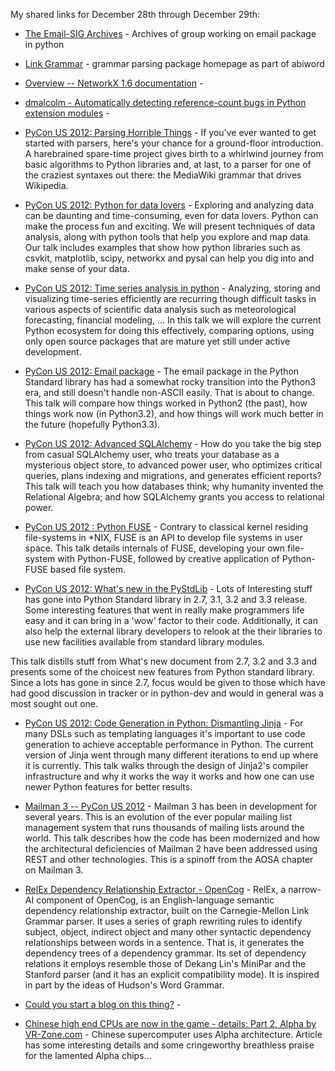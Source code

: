 <!--
.. title: Links for December 28th - 29th (Including PyCon2012 Talks of Interest)
.. date: 2012/01/03 11:21
.. slug: links-for-december-28th-29th-including-pycon2012-talks-of-interest
.. link:
.. description:
.. tags: links, (Source:, AI, alpha, analysis, blog, china, code, code-generation, computer-architecture, data, database, DSL, email, filesystem, FUSE, gcc, graph, graph-processing, http://twitter.com/Pinboard/status/152568546424143872), jinja, linkgrammar, mailman, matplotlib, network, nlp, opencog, parsing, pinboard-links, pycon2012, python, python3, REST, science, sqlalchemy, static-analysis, sunway, talk, templating, text, time-series, visualization
-->


My shared links for December 28th through December 29th:






  * [The Email-SIG Archives](http://mail.python.org/pipermail/email-sig/) - Archives of group working on email package in python


  * [Link Grammar](http://www.abisource.com/projects/link-grammar/) - grammar parsing package homepage as part of abiword


  * [Overview -- NetworkX 1.6 documentation](http://networkx.lanl.gov/) - 


  * [dmalcolm - Automatically detecting reference-count bugs in Python extension modules](http://dmalcolm.livejournal.com/6560.html) - 


  * [PyCon US 2012: Parsing Horrible Things](https://us.pycon.org/2012/schedule/presentation/468/) - If you've ever wanted to get started with parsers, here's your chance for a ground-floor introduction. A harebrained spare-time project gives birth to a whirlwind journey from basic algorithms to Python libraries and, at last, to a parser for one of the craziest syntaxes out there: the MediaWiki grammar that drives Wikipedia.


  * [PyCon US 2012: Python for data lovers](https://us.pycon.org/2012/schedule/presentation/426/) - Exploring and analyzing data can be daunting and time-consuming, even for data lovers. Python can make the process fun and exciting. We will present techniques of data analysis, along with python tools that help you explore and map data. Our talk includes examples that show how python libraries such as csvkit, matplotlib, scipy, networkx and pysal can help you dig into and make sense of your data.


  * [PyCon US 2012: Time series analysis in python](https://us.pycon.org/2012/schedule/presentation/407/) - Analyzing, storing and visualizing time-series efficiently are recurring though difficult tasks in various aspects of scientific data analysis such as meteorological forecasting, financial modeling, ... In this talk we will explore the current Python ecosystem for doing this effectively, comparing options, using only open source packages that are mature yet still under active development.


  * [PyCon US 2012: Email package](https://us.pycon.org/2012/schedule/presentation/378/) - The email package in the Python Standard library has had a somewhat rocky transition into the Python3 era, and still doesn't handle non-ASCII easily. That is about to change. This talk will compare how things worked in Python2 (the past), how things work now (in Python3.2), and how things will work much better in the future (hopefully Python3.3).


  * [PyCon US 2012: Advanced SQLAlchemy](https://us.pycon.org/2012/schedule/presentation/341/) - How do you take the big step from casual SQLAlchemy user, who treats your database as a mysterious object store, to advanced power user, who optimizes critical queries, plans indexing and migrations, and generates efficient reports? This talk will teach you how databases think; why humanity invented the Relational Algebra; and how SQLAlchemy grants you access to relational power.


  * [PyCon US 2012 : Python FUSE](https://us.pycon.org/2012/schedule/presentation/304/) - Contrary to classical kernel residing file-systems in *NIX, FUSE is an API to develop file systems in user space. This talk details internals of FUSE, developing your own file-system with Python-FUSE, followed by creative application of Python-FUSE based file system.


  * [PyCon US 2012: What's new in the PyStdLib](https://us.pycon.org/2012/schedule/presentation/303/) - Lots of Interesting stuff has gone into Python Standard library in 2.7, 3.1, 3.2 and 3.3 release. Some interesting features that went in really make programmers life easy and it can bring in a 'wow' factor to their code. Additionally, it can also help the external library developers to relook at the their libraries to use new facilities available from standard library modules.

This talk distills stuff from What's new document from 2.7, 3.2 and 3.3 and presents some of the choicest new features from Python standard library. Since a lots has gone in since 2.7, focus would be given to those which have had good discussion in tracker or in python-dev and would in general was a most sought out one.


  * [PyCon US 2012: Code Generation in Python: Dismantling Jinja](https://us.pycon.org/2012/schedule/presentation/246/) - For many DSLs such as templating languages it's important to use code generation to achieve acceptable performance in Python. The current version of Jinja went through many different iterations to end up where it is currently. This talk walks through the design of Jinja2's compiler infrastructure and why it works the way it works and how one can use newer Python features for better results.


  * [Mailman 3 -- PyCon US 2012](https://us.pycon.org/2012/schedule/presentation/196/) - Mailman 3 has been in development for several years. This is an evolution of the ever popular mailing list management system that runs thousands of mailing lists around the world. This talk describes how the code has been modernized and how the architectural deficiencies of Mailman 2 have been addressed using REST and other technologies. This is a spinoff from the AOSA chapter on Mailman 3.


  * [RelEx Dependency Relationship Extractor - OpenCog](http://wiki.opencog.org/w/RelEx) - RelEx, a narrow-AI component of OpenCog, is an English-language semantic dependency relationship extractor, built on the Carnegie-Mellon Link Grammar parser. It uses a series of graph rewriting rules to identify subject, object, indirect object and many other syntactic dependency relationships between words in a sentence. That is, it generates the dependency trees of a dependency grammar. Its set of dependency relations it employs resemble those of Dekang Lin's MiniPar and the Stanford parser (and it has an explicit compatibility mode). It is inspired in part by the ideas of Hudson's Word Grammar.


  * [Could you start a blog on this thing?](http://notes.pinboard.in/u%3Ammc/236478884c5e2422513d) - 


  * [Chinese high end CPUs are now in the game - details: Part 2, Alpha by VR-Zone.com](http://vr-zone.com/articles/chinese-high-end-cpus-are-now-in-the-game--details--part-2-alpha/14347.html) - Chinese supercomputer uses Alpha architecture. Article has some interesting details and some cringeworthy breathless praise for the lamented Alpha chips…



